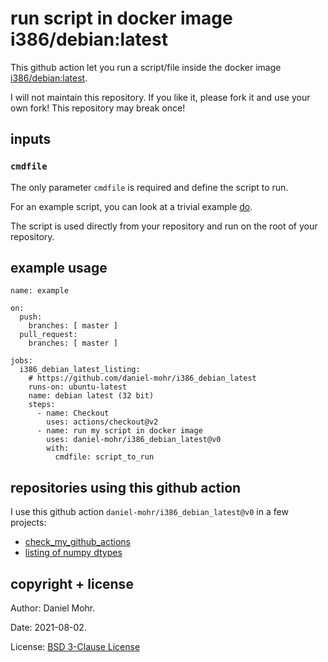 # run script in docker image i386/debian:latest

This github action let you run a script/file inside the docker image
[i386/debian:latest](https://hub.docker.com/r/i386/debian/).

I will not maintain this repository. If you like it, please fork it and use
your own fork! This repository may break once!


## inputs


### `cmdfile`

The only parameter `cmdfile` is required and define the script to run.

For an example script, you can look at a trivial example [do](do).

The script is used directly from your repository and run on the root
of your repository.


## example usage

```
name: example

on:
  push:
    branches: [ master ]
  pull_request:
    branches: [ master ]

jobs:
  i386_debian_latest_listing:
    # https://github.com/daniel-mohr/i386_debian_latest
    runs-on: ubuntu-latest
    name: debian latest (32 bit)
    steps:
      - name: Checkout
        uses: actions/checkout@v2
      - name: run my script in docker image
        uses: daniel-mohr/i386_debian_latest@v0
        with:
          cmdfile: script_to_run
```


## repositories using this github action

I use this github action `daniel-mohr/i386_debian_latest@v0` in a few
projects:

  * [check_my_github_actions](https://github.com/daniel-mohr/check_my_github_actions)
  * [listing of numpy dtypes](https://github.com/daniel-mohr/list_numpy_dtypes)


## copyright + license

Author: Daniel Mohr.

Date: 2021-08-02.

License: [BSD 3-Clause License](LICENSE.txt)
